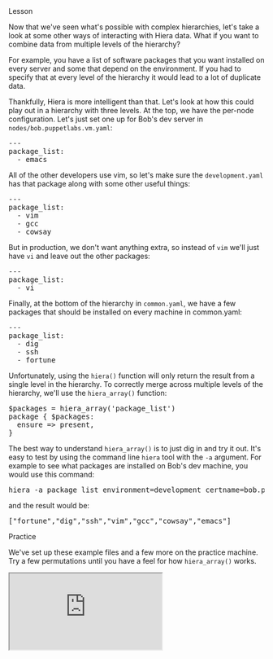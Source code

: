 <link rel="stylesheet" href="/static/selfpaced/selfpaced.css" markdown="1">
<div id="lesson" markdown="1">

<div id="instructions" markdown="1">

<div class="instruction-header">
<i class="fa fa-graduation-cap"></i>
Lesson
</div>

<div class="instruction-content" markdown="1">

Now that we've seen what's possible with complex hierarchies, let's take a look
at some other ways of interacting with Hiera data. What if you want to combine
data from multiple levels of the hierarchy?

For example, you have a list of software packages that you want installed on
every server and some that depend on the environment. If you had to specify
that at every level of the hierarchy it would lead to a lot of duplicate data.

Thankfully, Hiera is more intelligent than that. Let's look at how this could
play out in a hierarchy with three levels. At the top, we have the per-node
configuration. Let's just set one up for Bob's dev server in
`nodes/bob.puppetlabs.vm.yaml`:
<pre>
---
package_list:
  - emacs
</pre>

All of the other developers use vim, so let's make sure the `development.yaml`
has that package along with some other useful things:
<pre>
---
package_list:
  - vim
  - gcc
  - cowsay
</pre>

But in production, we don't want anything extra, so instead of `vim` we'll just
have `vi` and leave out the other packages:
<pre>
---
package_list:
  - vi
</pre>

Finally, at the bottom of the hierarchy in `common.yaml`, we have a few packages
that should be installed on every machine in common.yaml:
<pre>
---
package_list:
  - dig
  - ssh
  - fortune
</pre>

Unfortunately, using the `hiera()` function will only return the result from a
single level in the hierarchy. To correctly merge across multiple levels of the
hierarchy, we'll use the `hiera_array()` function:

<pre>
$packages = hiera_array('package_list')
package { $packages:
  ensure => present,
}
</pre>

The best way to understand `hiera_array()` is to just dig in and try it out.
It's easy to test by using the command line `hiera` tool with the `-a`
argument. For example to see what packages are installed on Bob's dev
machine, you would use this command:
<pre>
hiera -a package_list environment=development certname=bob.puppetlabs.vm.yaml
</pre>

and the result would be:
<pre>
["fortune","dig","ssh","vim","gcc","cowsay","emacs"]
</pre> 

</div>
<div class="instruction-header">
<i class="fa fa-desktop"></i>
Practice
</div>
<div class="instruction-content" markdown="1">

We've set up these example files and a few more on the practice machine. Try a
few permutations until you have a feel for how `hiera_array()` works.

</div>


</div>

<div id="terminal">
  <iframe src="https://try.puppet.com/sandbox/?course=get_hiera5" name="terminal"></iframe>
</div>

</div>
